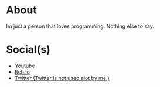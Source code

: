 # About
Im just a person that loves programming. Nothing else to say.

# Social(s)
* [Youtube](https://www.youtube.com/@Kufferey)
* [Itch.io](https://kufferey.itch.io/)
* [Twitter (Twitter is not used alot by me.)](https://twitter.com/Kufferey)
